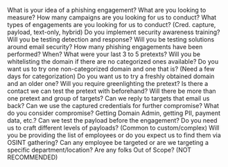 What is your idea of a phishing engagement?
What are you looking to measure?
How many campaigns are you looking for us to conduct?
What types of engagements are you looking for us to conduct? (Cred. capture, payload, text-only, hybrid)
Do you implement security awareness training?
Will you be testing detection and response?
Will you be testing solutions around email security?
How many phishing engagements have been performed? When?
What were your last 3 to 5 pretexts?
Will you be whitelisting the domain if there are no categorized ones available?
Do you want us to try one non-categorized domain and one that is? (Need a few days for categorization)
Do you want us to try a freshly obtained domain and an older one?
Will you require greenlighting the pretext?
Is there a contact we can test the pretext with beforehand?
Will there be more than one pretext and group of targets?
Can we reply to targets that email us back?
Can we use the captured credentials for further compromise?
What do you consider compromise? Getting Domain Admin, getting PII, payment data, etc.?
Can we test the payload before the engagement?
Do you need us to craft different levels of payloads? (Common to custom/complex)
Will you be providing the list of employees or do you expect us to find them via OSINT gathering?
Can any employee be targeted or are we targeting a specific department/location?
Are any folks Out of Scope? (NOT RECOMMENDED)
